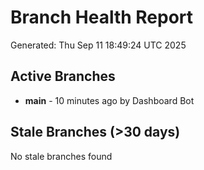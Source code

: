 # Branch Health Report
Generated: Thu Sep 11 18:49:24 UTC 2025

## Active Branches
- **main** - 10 minutes ago by Dashboard Bot

## Stale Branches (>30 days)
No stale branches found
